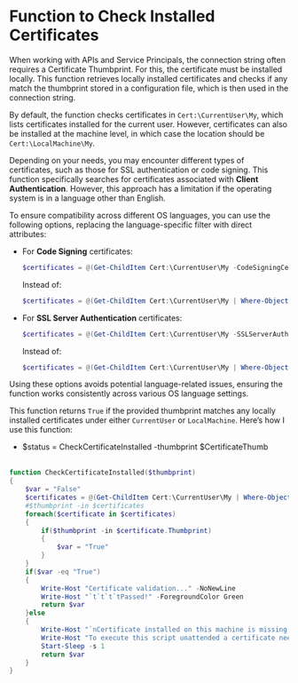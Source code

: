# Function to Check Installed Certificates

When working with APIs and Service Principals, the connection string often requires a Certificate Thumbprint. For this, the certificate must be installed locally. This function retrieves locally installed certificates and checks if any match the thumbprint stored in a configuration file, which is then used in the connection string.

By default, the function checks certificates in `Cert:\CurrentUser\My`, which lists certificates installed for the current user. However, certificates can also be installed at the machine level, in which case the location should be `Cert:\LocalMachine\My`.

Depending on your needs, you may encounter different types of certificates, such as those for SSL authentication or code signing. This function specifically searches for certificates associated with **Client Authentication**. However, this approach has a limitation if the operating system is in a language other than English.

To ensure compatibility across different OS languages, you can use the following options, replacing the language-specific filter with direct attributes:

- For **Code Signing** certificates:
  
  ```powershell
  $certificates = @(Get-ChildItem Cert:\CurrentUser\My -CodeSigningCert | Select-Object Thumbprint)
  ```
  Instead of:
   ```powershell
  $certificates = @(Get-ChildItem Cert:\CurrentUser\My | Where-Object {$_.EnhancedKeyUsageList -like "*Code Signing*"} | Select-Object Thumbprint)
  ```

- For **SSL Server Authentication** certificates:
  
  ```powershell
  $certificates = @(Get-ChildItem Cert:\CurrentUser\My -SSLServerAuthentication | Select-Object Thumbprint)
  ```
  Instead of:
   ```powershell
  $certificates = @(Get-ChildItem Cert:\CurrentUser\My | Where-Object {$_.EnhancedKeyUsageList -like "*Client Authentication"}| Select-Object Thumbprint)
  ```

Using these options avoids potential language-related issues, ensuring the function works consistently across various OS language settings.

This function returns `True` if the provided thumbprint matches any locally installed certificates under either `CurrentUser` or `LocalMachine`. Here’s how I use this function:
- $status = CheckCertificateInstalled -thumbprint $CertificateThumb
<br><br>

```powershell
function CheckCertificateInstalled($thumbprint)
{
	$var = "False"
	$certificates = @(Get-ChildItem Cert:\CurrentUser\My | Where-Object {$_.EnhancedKeyUsageList -like "*Client Authentication*"}| Select-Object Thumbprint) 
	#$thumbprint -in $certificates
	foreach($certificate in $certificates)
	{
		if($thumbprint -in $certificate.Thumbprint)
		{
			$var = "True"
		}
	}
	if($var -eq "True")
	{
		Write-Host "Certificate validation..." -NoNewLine
		Write-Host "`t`t`t`tPassed!" -ForegroundColor Green
		return $var
	}else
	{
		Write-Host "`nCertificate installed on this machine is missing!!!" -ForeGroundColor Yellow
		Write-Host "To execute this script unattended a certificate needs to be installed, the same used under Microsoft Entra App"
		Start-Sleep -s 1
		return $var
	}
}
```
<br><br>
